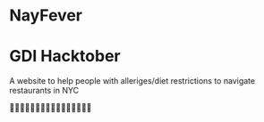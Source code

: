 # NayFever
GDI Hacktober
======================
A website to help people with alleriges/diet restrictions to navigate restaurants in NYC

🍢🍝🍪🍲🍨🍦🍣🍛🍮🍡🍕🍜🍤🍟🍫🍔
